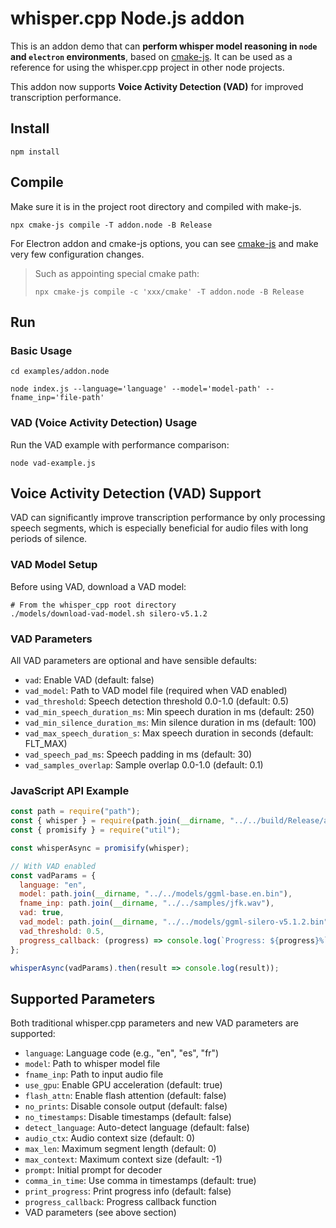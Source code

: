 # whisper.cpp Node.js addon

This is an addon demo that can **perform whisper model reasoning in `node` and `electron` environments**, based on [cmake-js](https://github.com/cmake-js/cmake-js).
It can be used as a reference for using the whisper.cpp project in other node projects.

This addon now supports **Voice Activity Detection (VAD)** for improved transcription performance.

## Install

```shell
npm install
```

## Compile

Make sure it is in the project root directory and compiled with make-js.

```shell
npx cmake-js compile -T addon.node -B Release
```

For Electron addon and cmake-js options, you can see [cmake-js](https://github.com/cmake-js/cmake-js) and make very few configuration changes.

> Such as appointing special cmake path:
> ```shell
> npx cmake-js compile -c 'xxx/cmake' -T addon.node -B Release
> ```

## Run

### Basic Usage

```shell
cd examples/addon.node

node index.js --language='language' --model='model-path' --fname_inp='file-path'
```

### VAD (Voice Activity Detection) Usage

Run the VAD example with performance comparison:

```shell
node vad-example.js
```

## Voice Activity Detection (VAD) Support

VAD can significantly improve transcription performance by only processing speech segments, which is especially beneficial for audio files with long periods of silence.

### VAD Model Setup

Before using VAD, download a VAD model:

```shell
# From the whisper_cpp root directory
./models/download-vad-model.sh silero-v5.1.2
```

### VAD Parameters

All VAD parameters are optional and have sensible defaults:

- `vad`: Enable VAD (default: false)
- `vad_model`: Path to VAD model file (required when VAD enabled)
- `vad_threshold`: Speech detection threshold 0.0-1.0 (default: 0.5)
- `vad_min_speech_duration_ms`: Min speech duration in ms (default: 250)
- `vad_min_silence_duration_ms`: Min silence duration in ms (default: 100)
- `vad_max_speech_duration_s`: Max speech duration in seconds (default: FLT_MAX)
- `vad_speech_pad_ms`: Speech padding in ms (default: 30)
- `vad_samples_overlap`: Sample overlap 0.0-1.0 (default: 0.1)

### JavaScript API Example

```javascript
const path = require("path");
const { whisper } = require(path.join(__dirname, "../../build/Release/addon.node"));
const { promisify } = require("util");

const whisperAsync = promisify(whisper);

// With VAD enabled
const vadParams = {
  language: "en",
  model: path.join(__dirname, "../../models/ggml-base.en.bin"),
  fname_inp: path.join(__dirname, "../../samples/jfk.wav"),
  vad: true,
  vad_model: path.join(__dirname, "../../models/ggml-silero-v5.1.2.bin"),
  vad_threshold: 0.5,
  progress_callback: (progress) => console.log(`Progress: ${progress}%`)
};

whisperAsync(vadParams).then(result => console.log(result));
```

## Supported Parameters

Both traditional whisper.cpp parameters and new VAD parameters are supported:

- `language`: Language code (e.g., "en", "es", "fr")
- `model`: Path to whisper model file
- `fname_inp`: Path to input audio file
- `use_gpu`: Enable GPU acceleration (default: true)
- `flash_attn`: Enable flash attention (default: false)
- `no_prints`: Disable console output (default: false)
- `no_timestamps`: Disable timestamps (default: false)
- `detect_language`: Auto-detect language (default: false)
- `audio_ctx`: Audio context size (default: 0)
- `max_len`: Maximum segment length (default: 0)
- `max_context`: Maximum context size (default: -1)
- `prompt`: Initial prompt for decoder
- `comma_in_time`: Use comma in timestamps (default: true)
- `print_progress`: Print progress info (default: false)
- `progress_callback`: Progress callback function
- VAD parameters (see above section)
